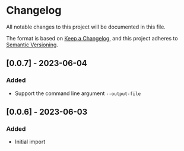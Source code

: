 # Changelog

All notable changes to this project will be documented in this file.

The format is based on [Keep a Changelog](https://keepachangelog.com/en/1.0.0/), 
and this project adheres to [Semantic Versioning](https://semver.org/spec/v2.0.0.html).


## [0.0.7] - 2023-06-04
### Added
- Support the command line argument `--output-file`

## [0.0.6] - 2023-06-03
### Added
- Initial import
